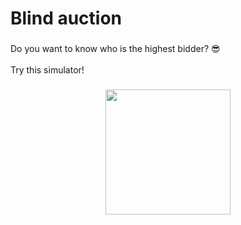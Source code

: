 <h1 align="left">Blind auction</h1>

###

<p align="left">Do you want to know who is the highest bidder? 😎<br><br>Try this simulator!</p>

###

<div align="center">
  <img height="200" src="https://t4.ftcdn.net/jpg/03/28/76/03/360_F_328760319_Omv67cJONiot3Xe4LEAdXNPDkeNKgqWu.jpg"  />
</div>

###
